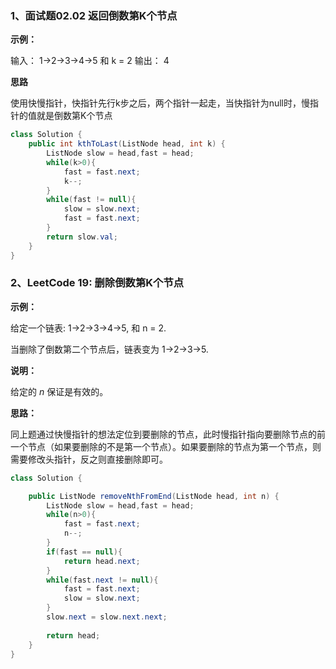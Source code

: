 ### 1、面试题02.02 返回倒数第K个节点

**示例：**

输入： 1->2->3->4->5 和 k = 2 输出： 4

**思路**

使用快慢指针，快指针先行k步之后，两个指针一起走，当快指针为null时，慢指针的值就是倒数第K个节点

```java
class Solution {
    public int kthToLast(ListNode head, int k) {
        ListNode slow = head,fast = head;
        while(k>0){  
            fast = fast.next;
            k--;
        }
        while(fast != null){
            slow = slow.next;
            fast = fast.next;
        }
        return slow.val;
    }
}
```

### 2、LeetCode 19: 删除倒数第K个节点

**示例：**

给定一个链表: 1->2->3->4->5, 和 n = 2.

当删除了倒数第二个节点后，链表变为 1->2->3->5.

**说明：**

给定的 *n* 保证是有效的。

**思路：**

同上题通过快慢指针的想法定位到要删除的节点，此时慢指针指向要删除节点的前一个节点（如果要删除的不是第一个节点）。如果要删除的节点为第一个节点，则需要修改头指针，反之则直接删除即可。

```java
class Solution {

    public ListNode removeNthFromEnd(ListNode head, int n) {
        ListNode slow = head,fast = head;
        while(n>0){
            fast = fast.next;
            n--;
        }
        if(fast == null){
            return head.next;
        }
        while(fast.next != null){
            fast = fast.next;
            slow = slow.next;
        }
        slow.next = slow.next.next;
        
        return head;
    }
}
```

